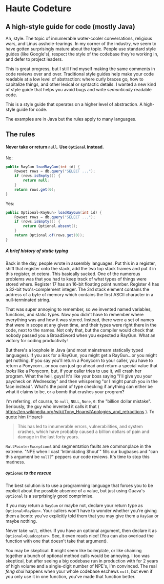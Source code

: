 Haute Codeture
==============

A high-style guide for code (mostly Java)
-----------------------------------------

Ah, style. The topic of innumerable water-cooler conversations, religious wars,
and Linus asshole-tearings. In my corner of the industry, we seem to have gotten
surprisingly mature about the topic. People use standard style guides (like
Google's), respect the style of the codebase they're working in, and defer to
project leaders.

This is great progress, but I still find myself making the same comments in code
reviews over and over. Traditional style guides help make your code readable at
a low level of abstraction: where curly braces go, how to capitalize things, and
other lexical or syntactic details. I wanted a new kind of style guide that
helps you avoid bugs and write *semantically* readable code.

This is a style guide that operates on a higher level of abstraction. A
high-style guide for code.

The examples are in Java but the rules apply to many languages.

## The rules

#### Never take or return `null`. Use `Optional` instead.

No:
```java
public RayGun loadRayGun(int id) {
    Rowset rows = db.query("SELECT ...");
    if (rows.isEmpty()) {
        return null;
    }
    return rows.get(0);
}
```

Yes:
```java
public Optional<RayGun> loadRayGun(int id) {
    Rowset rows = db.query("SELECT ...");
    if (rows.isEmpty()) {
        return Optional.absent();
    }
    return Optional.of(rows.get(0));
}
```

##### A brief history of static typing

Back in the day, people wrote in assembly languages. Put this in a register,
shift that register onto the stack, add the two top stack frames and put it in
this register, et cetera. This basically sucked. One of the numerous problems
was that you had to keep track of what types of things were stored where.
Register 17 has an 16-bit floating point number. Register 4 has a 32-bit
two's-complement integer. The 3rd stack element contains the address of a byte
of memory which contains the first ASCII character in a null-terminated string.

That was super annoying to remember, so we invented named variables, functions,
and static types. Now you didn't have to remember where everything was and how
it was stored. Instead, there were a set of names that were in scope at any
given time, and their types were right there in the code, next to the names. Not
only that, but the compiler would check that nobody passed you a BroadSword when
you expected a RayGun. What an victory for coding productivity!

But there's a loophole in Java (and most mainstream statically typed languages).
If you ask for a RayGun, you might get a RayGun...or you might get nothing. If
you say you'll return a Ponycorn to your caller, you have to return a
Ponycorn...or you can just go ahead and return a special value that *looks* like
a Ponycorn, but, if your caller tries to use it, will crash her program. What
the hell, guys! It's like your boss saying "I'll give you your paycheck on
Wednesday" and then whispering "or I might punch you in the face instead".
What's the point of type checking if anything can either be what it claims to
be, or a bomb that crashes your program? 

I'm referring, of course, to `null`, `NULL`, `None`, `0`: the "billion dollar
mistake".  Seriously, the guy who invented it calls it that (
https://en.wikipedia.org/wiki/Tony_Hoare#Apologies_and_retractions ). To quote
him (Hoare):

> This has led to innumerable errors, vulnerabilities, and system crashes,
> which have probably caused a billion dollars of pain and damage in the last
> forty years.

`NullPointerException`s and segmentation faults are commonplace in the extreme.
"NPE when I cast 'Intimidating Shout'" fills our bugbases and "can this argument
be `null`?" peppers our code reviews. It's time to stop this madness.

##### `Optional` to the rescue

The best solution is to use a programming language that forces you to be
explicit about the possible absence of a value, but just using Guava's
`Optional` is a surprisingly good comprimise. 

If you may return a `RayGun` or maybe not, declare your return type as
`Optional<RayGun>`. Your callers won't have to wonder whether you're giving them
a bomb: you've explicitly told them that you may give them a `RayGun` or maybe
nothing.

Never take `null`, either. If you have an optional argument, then declare it as
`Optional<Quadcopter>`. See, it even reads nice! (You can also overload the
function with one that doesn't take that argument). 

You may be skeptical. It might seem like boilerplate, or like chaining together
a bunch of optional method calls would be annoying. I too was skeptical, but
after seeing a big codebase run in production with for 2 years of high volume
and a single-digit number of NPE's, I'm convinced. The real *feng shui* happens
when your whole codebase eschews `null`, but even if you only use it in one
function, you've made that function better. 
